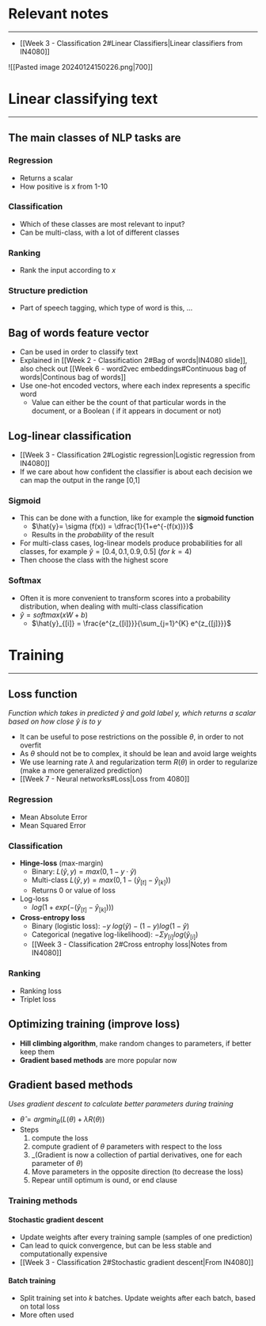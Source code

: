 
# Relevant notes
---

* [[Week 3 - Classification 2#Linear Classifiers|Linear classifiers from IN4080]]


![[Pasted image 20240124150226.png|700]]


# Linear classifying text
---

## The main classes of NLP tasks are

### Regression
* Returns a scalar
* How positive is $x$ from 1-10
### Classification
* Which of these classes are most relevant to input?
* Can be multi-class, with a lot of different classes
### Ranking
* Rank the input according to $x$
### Structure prediction
* Part of speech tagging, which type of word is this, ...


## Bag of words feature vector

* Can be used in order to classify text
* Explained in [[Week 2 - Classification 2#Bag of words|IN4080 slide]], also check out [[Week 6 - word2vec embeddings#Continuous bag of words|Continous bag of words]]
* Use one-hot encoded vectors, where each index represents a specific word
	* Value can either be the count of that particular words in the document, or a Boolean ( if it appears in document or not)


## Log-linear classification

* [[Week 3 - Classification 2#Logistic regression|Logistic regression from IN4080]]
* If we care about how confident the classifier is about each decision we can map the output in the range [0,1]

### Sigmoid
* This can be done with a function, like for example the **sigmoid function**
	* $\hat{y}= \sigma (f(x)) = \dfrac{1}{1+e^{-(f(x))}}$
	* Results in the _probability_ of the result
* For multi-class cases, log-linear models produce probabilities for all classes, for example $\hat{y}=[0.4,0.1,0.9,0.5]$ $(for$ $k=4)$
* Then choose the class with the highest score

### Softmax
* Often it is more convenient to transform scores into a probability distribution, when dealing with multi-class classification
* $\hat{y}=softmax(xW+b)$
	* $\hat{y}_{[i]} = \frac{e^{z_{[i]}}}{\sum_{j=1}^{K} e^{z_{[j]}}}$


# Training
---

## Loss function
_Function which takes in predicted $\hat{y}$ and gold label $y$, which returns a scalar based on how close $\hat{y}$ is to $y$_

* It can be useful to pose restrictions on the possible $\theta$, in order to not overfit
* As $\theta$ should not be to complex, it should be lean and avoid large weights
* We use learning rate $\lambda$ and regularization term $R(\theta)$ in order to regularize (make a more generalized prediction)
* [[Week 7 - Neural networks#Loss|Loss from 4080]]

### Regression
* Mean Absolute Error
* Mean Squared Error

### Classification
* **Hinge-loss** (max-margin)
	* Binary: $L(\hat{y}, y) = max(0,1-y\cdot \hat{y})$
	* Multi-class $L(\hat{y},y)=max(0,1-(\hat{y}_{[t]}-\hat{y}_{[k]}))$
	* Returns 0 or value of loss
* Log-loss
	* $log(1+ exp(-(\hat{y}_{[t]}-\hat{y}_{[k]})))$
* **Cross-entropy loss**
	* Binary (logistic loss): $-y$ $log(\hat{y})-(1-y)log(1-\hat{y})$
	* Categorical (negative log-likelihood): $-\Sigma y_{[i]} log(\hat{y}_[i])$
	* [[Week 3 - Classification 2#Cross entrophy loss|Notes from IN4080]]

### Ranking
* Ranking loss
* Triplet loss


## Optimizing training (improve loss)

* **Hill climbing algorithm**, make random changes to parameters, if better keep them
* **Gradient based methods** are more popular now

## Gradient based methods
_Uses gradient descent to calculate better parameters during training_

* $\hat{ \theta} = argmin_{\theta}(L( \theta) + \lambda R(\theta))$
* Steps
	1. compute the loss
	2. compute gradient of $\theta$ parameters with respect to the loss
	3. _(Gradient is now a collection of partial derivatives, one for each parameter of $\theta$)
	4. Move parameters in the opposite direction (to decrease the loss)
	5. Repear untill optimum is ound, or end clause

### Training methods

#### Stochastic gradient descent
* Update weights after every training sample (samples of one prediction)
* Can lead to quick convergence, but can be less stable and computationally expensive
* [[Week 3 - Classification 2#Stochastic gradient descent|From IN4080]]

#### Batch training
* Split training set into $k$ batches. Update weights after each batch, based on total loss
* More often used


